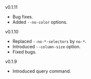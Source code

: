 v0.1.11

* Bug fixes.
* Added `--no-color` options.

v0.1.10

* Replaced `--no-*-selectors` by `no-*`.
* Introduced `--column-size` option.
* Fixed bugs.

v0.1.9

* Introduced query command.

